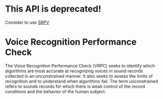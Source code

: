 # This API is deprecated!

Consider to use [SRPV](https://github.com/rusbiometrics/SRPV)

# Voice Recognition Performance Check
The Voice Recognition Performance Check (VRPC) seeks to identify which algorithms are most accurate at recognizing voices in sound records collected in an unconstrained manner.  It also seeks to assess the limits of recognition and to understand when algorithms fail.  The term unconstrained refers to sounds records for which there is weak control of the record conditions and the behavior of the human subject.
